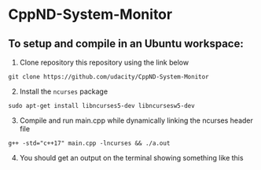 # CppND-System-Monitor

## To setup and compile in an Ubuntu workspace:

1. Clone repository this repository using the link below
```
git clone https://github.com/udacity/CppND-System-Monitor
```
2. Install the `ncurses` package
```
sudo apt-get install libncurses5-dev libncursesw5-dev
```
3. Compile and run main.cpp while dynamically linking the ncurses header file
```
g++ -std="c++17" main.cpp -lncurses && ./a.out
```
4. You should get an output on the terminal showing something like this


